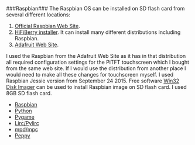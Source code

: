 ###Raspbian###
The Raspbian OS can be installed on SD flash card from several different locations:

1. [Official Raspbian Web Site](https://www.raspbian.org/).
2. [HiFiBerry installer](https://www.hifiberry.com/guides/hifiberry-installer/). It can install many different distributions including Raspbian.
3. [Adafruit Web Site](https://learn.adafruit.com/adafruit-pitft-3-dot-5-touch-screen-for-raspberry-pi/easy-install).

I used the Raspbian from the Adafruit Web Site as it has in that distribution all required configuration settings for the PiTFT touchscreen which I bought from the same web site. If I would use the distribution from another place I would need to make all these changes for touchscreen myself. I used Raspbian Jessie version from September 24 2015.
Free software [Win32 Disk Imager](https://sourceforge.net/projects/win32diskimager/) can be used to install Raspbian image on SD flash card. I used 8GB SD flash card.

* [Raspbian](https://github.com/project-owner/Peppy.doc/wiki/Installation#raspbian)
* [Python](https://github.com/project-owner/Peppy.doc/wiki/Installation#python)
* [Pygame](https://github.com/project-owner/Peppy.doc/wiki/Installation#pygame)
* [Lirc/Pylirc](https://github.com/project-owner/Peppy.doc/wiki/Installation#lirc)
* [mpd/mpc](https://github.com/project-owner/Peppy.doc/wiki/Installation#mpd)
* [Peppy](https://github.com/project-owner/Peppy.doc/wiki/Installation#peppy)